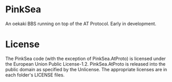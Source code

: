 # PinkSea

An oekaki BBS running on top of the AT Protocol. Early in development.

# License

The PinkSea code (with the exception of PinkSea.AtProto) is licensed under the European Union Public License-1.2. PinkSea.AtProto is released into the public domain as specified by the Unlicense. The appropriate licenses are in each folder's LICENSE files.